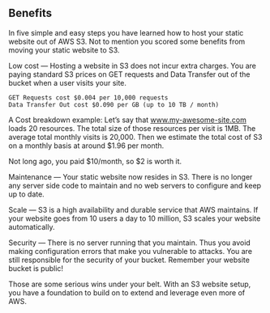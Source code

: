 
## Benefits

In five simple and easy steps you have learned how to host your static website out of AWS S3. Not to mention you scored some benefits from moving your static website to S3.

Low cost — Hosting a website in S3 does not incur extra charges. You are paying standard S3 prices on GET requests and Data Transfer out of the bucket when a user visits your site.

    GET Requests cost $0.004 per 10,000 requests
    Data Transfer Out cost $0.090 per GB (up to 10 TB / month)

A Cost breakdown example: Let’s say that www.my-awesome-site.com loads 20 resources. The total size of those resources per visit is 1MB. The average total monthly visits is 20,000. Then we estimate the total cost of S3 on a monthly basis at around $1.96 per month.

Not long ago, you paid $10/month, so $2 is worth it.

Maintenance — Your static website now resides in S3. There is no longer any server side code to maintain and no web servers to configure and keep up to date.

Scale — S3 is a high availability and durable service that AWS maintains. If your website goes from 10 users a day to 10 million, S3 scales your website automatically.

Security — There is no server running that you maintain. Thus you avoid making configuration errors that make you vulnerable to attacks. You are still responsible for the security of your bucket. Remember your website bucket is public!

Those are some serious wins under your belt. With an S3 website setup, you have a foundation to build on to extend and leverage even more of AWS.